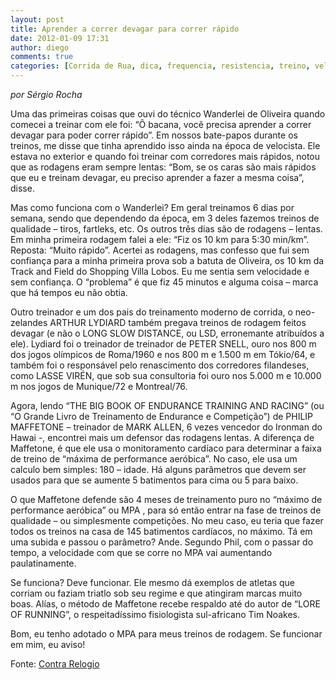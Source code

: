 ```yaml
---
layout: post
title: Aprender a correr devagar para correr rápido
date: 2012-01-09 17:31
author: diego
comments: true
categories: [Corrida de Rua, dica, frequencia, resistencia, treino, velocidade]
---
```

<em>por Sérgio Rocha </em>

Uma das primeiras coisas que ouvi do técnico Wanderlei de Oliveira quando comecei a treinar com ele foi: “Ô bacana, você precisa aprender a correr devagar para poder correr rápido”. Em nossos bate-papos durante os treinos, me disse que tinha aprendido isso ainda na época de velocista. Ele estava no exterior e quando foi treinar com corredores mais rápidos, notou que as rodagens eram sempre lentas: “Bom, se os caras são mais rápidos que eu e treinam devagar, eu preciso aprender a fazer a mesma coisa”, disse.

Mas como funciona com o Wanderlei? Em geral treinamos 6 dias por semana, sendo que dependendo da época, em 3 deles fazemos treinos de qualidade – tiros, fartleks, etc. Os outros três dias são de rodagens – lentas. Em minha primeira rodagem falei a ele: “Fiz os 10 km para 5:30 min/km”. Reposta: “Muito rápido”. Acertei as rodagens, mas confesso que fui sem confiança para a minha primeira prova sob a batuta de Oliveira, os 10 km da Track and Field do Shopping Villa Lobos. Eu me sentia sem velocidade e sem confiança. O “problema” é que fiz 45 minutos e alguma coisa – marca que há tempos eu não obtia.

Outro treinador e um dos pais do treinamento moderno de corrida, o neo-zelandes ARTHUR LYDIARD também pregava treinos de rodagem feitos devagar (e não o LONG SLOW DISTANCE, ou LSD, erronemante atribuídos a ele). Lydiard foi o treinador de treinador de PETER SNELL, ouro nos 800 m dos jogos olímpicos de Roma/1960 e nos 800 m e 1.500 m em Tókio/64, e também foi o responsável pelo renascimento dos corredores filandeses, como LASSE VIRÉN, que sob sua consultoria foi ouro nos 5.000 m e 10.000 m nos jogos de Munique/72 e Montreal/76.

Agora, lendo “THE BIG BOOK OF ENDURANCE TRAINING AND RACING” (ou “O Grande Livro de Treinamento de Endurance e Competição”) de PHILIP MAFFETONE – treinador de MARK ALLEN, 6 vezes vencedor do Ironman do Hawai -, encontrei mais um defensor das rodagens lentas. A diferença de Maffetone, é que ele usa o monitoramento cardíaco para determinar a faixa de treino de “máxima de performance aeróbica”. No caso, ele usa um calculo bem simples: 180 – idade. Há alguns parâmetros que devem ser usados para que se aumente 5 batimentos para cima ou 5 para baixo.

O que Maffetone defende são 4 meses de treinamento puro no “máximo de performance aeróbica” ou MPA , para só então entrar na fase de treinos de qualidade – ou simplesmente competições. No meu caso, eu teria que fazer todos os treinos na casa de 145 batimentos cardíacos, no máximo. Tá em uma subida e passou o parâmetro? Ande. Segundo Phil, com o passar do tempo, a velocidade com que se corre no MPA vai aumentando paulatinamente.

Se funciona? Deve funcionar. Ele mesmo dá exemplos de atletas que corriam ou faziam triatlo sob seu regime e que atingiram marcas muito boas. Alías, o método de Maffetone recebe respaldo até do autor de “LORE OF RUNNING”, o respeitadíssimo fisiologista sul-africano Tim Noakes.

Bom, eu tenho adotado o MPA para meus treinos de rodagem. Se funcionar em mim, eu aviso!

Fonte: <a href="http://revistacontrarelogio.com.br/blogs/corredolatra/2012/01/06/aprender-a-correr-devagar-para-correr-rapido/" target="_blank">Contra Relogio</a>
